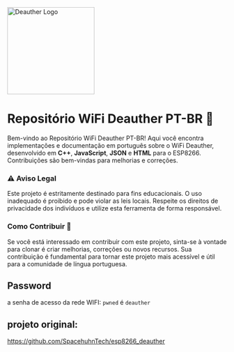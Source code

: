 

<img src='https://deauther.com/img/logo.png' alt='Deauther Logo' width='200' />

# Repositório WiFi Deauther PT-BR 📡

Bem-vindo ao Repositório WiFi Deauther PT-BR! Aqui você encontra implementações e documentação em português sobre o WiFi Deauther, desenvolvido em **C++**, **JavaScript**, **JSON** e **HTML** para o ESP8266. Contribuições são bem-vindas para melhorias e correções. 

### ⚠️ Aviso Legal

Este projeto é estritamente destinado para fins educacionais. O uso inadequado é proibido e pode violar as leis locais. Respeite os direitos de privacidade dos indivíduos e utilize esta ferramenta de forma responsável.

### Como Contribuir 🤝

Se você está interessado em contribuir com este projeto, sinta-se à vontade para clonar é criar melhorias, correções ou novos recursos. Sua contribuição é fundamental para tornar este projeto mais acessível e útil para a comunidade de língua portuguesa.

## Password

a senha de acesso da rede WIFI: `pwned` é `deauther`

## projeto original:
https://github.com/SpacehuhnTech/esp8266_deauther
